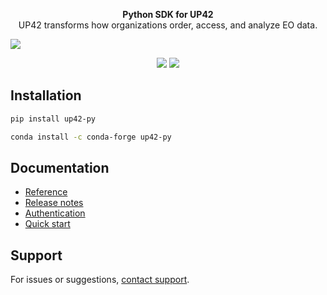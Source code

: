 <p align="center">
    <strong>Python SDK for UP42</strong>
    <br/>
    UP42 transforms how organizations order, access, and analyze EO data.
</p>

![](docs/assets/github-banner-3.jpg)

<p align="center">
    <a href="https://pypi.org/project/up42-py/" title="up42-py on pypi"><img src="https://img.shields.io/pypi/v/up42-py?color=brightgreen"></a>
    <img src="https://sonarcloud.io/api/project_badges/measure?project=up42_up42-py&metric=coverage">
</p>


## Installation

```bash
pip install up42-py
```
```bash
conda install -c conda-forge up42-py
```

## Documentation

- [Reference](https://docs.up42.com/sdk/reference)
- [Release notes](https://docs.up42.com/sdk/release-notes)
- [Authentication](https://docs.up42.com/sdk/authentication)
- [Quick start](https://docs.up42.com/sdk/quick-start)

## Support

For issues or suggestions, [contact support](https://up42.com/company/contact-support).
